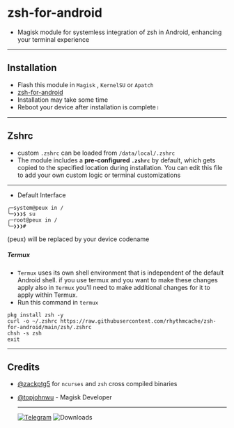 # zsh-for-android

- Magisk module for systemless integration of zsh in Android, enhancing your terminal experience 
---
## Installation
- Flash this module in `Magisk` , `KernelSU` or `Apatch`
- [zsh-for-android](https://github.com/rhythmcache/zsh-for-android/releases/download/V3/zsh-for-android-v3.zip)
- Installation may take some time
- Reboot your device after installation is complete।
---
## Zshrc
- custom `.zshrc` can be loaded from `/data/local/.zshrc`
- The module includes a **pre-configured `.zshrc`** by default, which gets copied to the specified location  during installation. You can edit this file to add your own custom logic or terminal customizations
---
- Default Interface
```
╭─system@peux in /
╰─❯❯❯$ su                                                   
╭─root@peux in /
╰─❯❯❯#
```
(peux) will be replaced by your device codename
##### Termux
- `Termux`  uses its own shell environment that is independent of the default Android shell. if you use termux and you want to make these changes apply also in `Termux` you'll need to make additional changes for it to apply within Termux.
- Run this command in `termux`
```
pkg install zsh -y
curl -o ~/.zshrc https://raw.githubusercontent.com/rhythmcache/zsh-for-android/main/zsh/.zshrc
chsh -s zsh
exit
```
---
## Credits

- [@zackptg5](https://github.com/Zackptg5) for `ncurses` and `zsh` cross compiled binaries
- [@topjohnwu](https://github.com/topjohnwu) - Magisk Developer

  ---
  [![Telegram](https://img.shields.io/badge/Telegram-Join%20Chat-blue?style=flat-square&logo=telegram)](https://t.me/ximistuffschat)
  ![Downloads](https://img.shields.io/github/downloads/rhythmcache/zsh-for-android/total.svg)




